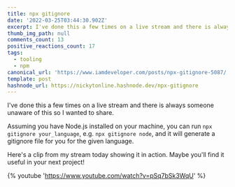```yaml
---
title: npx gitignore
date: '2022-03-25T03:44:30.902Z'
excerpt: I've done this a few times on a live stream and there is always someone unaware of npx gitignore
thumb_img_path: null
comments_count: 13
positive_reactions_count: 17
tags:
  - tooling
  - npm
canonical_url: 'https://www.iamdeveloper.com/posts/npx-gitignore-5087/'
template: post
hashnode_url: https://nickytonline.hashnode.dev/npx-gitignore
---
```


I've done this a few times on a live stream and there is always someone unaware of this so I wanted to share.

Assuming you have Node.js installed on your machine, you can run `npx gitignore your_language`, e.g. `npx gitignore node`, and it will generate a gitignore file for you for the given language.

Here's a clip from my stream today showing it in action. Maybe you'll find it useful in your next project!

{% youtube 'https://www.youtube.com/watch?v=pSq7bSk3WqU' %}
